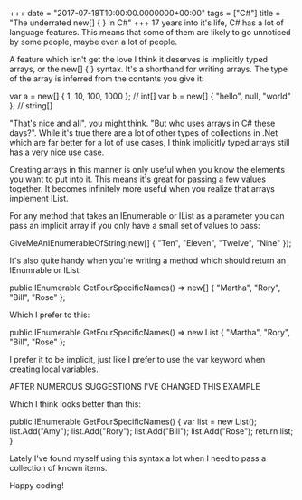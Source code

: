 +++
date = "2017-07-18T10:00:00.0000000+00:00"
tags = ["C#"]
title = "The underrated new[] { } in C#"
+++
17 years into it's life, C# has a lot of language features. This means that some
of them are likely to go unnoticed by some people, maybe even a lot of people.

A feature which isn't get the love I think it deserves is implicitly typed
arrays, or the new[] { }  syntax. It's a shorthand for writing arrays. The type
of the array is inferred from the contents you give it:

var a = new[] { 1, 10, 100, 1000 }; // int[]
var b = new[] { "hello", null, "world" }; // string[]


"That's nice and all", you might think. "But who uses arrays in C# these days?".
While it's true there are a lot of other types of collections in .Net which are
far better for a lot of use cases, I think implicitly typed arrays still has a
very nice use case.

Creating arrays in this manner is only useful when you know the elements you
want to put into it. This means it's great for passing a few values together. It
becomes infinitely more useful when you realize that arrays implement IList<T>.

For any method that takes an IEnumerable<T>  or IList<T>  as a parameter you can
pass an implicit array if you only have a small set of values to pass:

GiveMeAnIEnumerableOfString(new[] { "Ten", "Eleven", "Twelve", "Nine" });


It's also quite handy when you're writing a method which should return an 
IEnumrable<T>  or IList<T>:

public IEnumerable<string> GetFourSpecificNames() => new[] { "Martha", "Rory", "Bill", "Rose" };


Which I prefer to this:

public IEnumerable<string> GetFourSpecificNames() => new List<string> { "Martha", "Rory", "Bill", "Rose" };


I prefer it to be implicit, just like I prefer to use the var  keyword when
creating local variables.

AFTER NUMEROUS SUGGESTIONS I'VE CHANGED THIS EXAMPLE

Which I think looks better than this:

public IEnumerable<string> GetFourSpecificNames()
{
    var list = new List<string>();
    list.Add("Amy");
    list.Add("Rory");
    list.Add("Bill");
    list.Add("Rose");
    return list;
}


Lately I've found myself using this syntax a lot when I need to pass a
collection of known items.

Happy coding!
